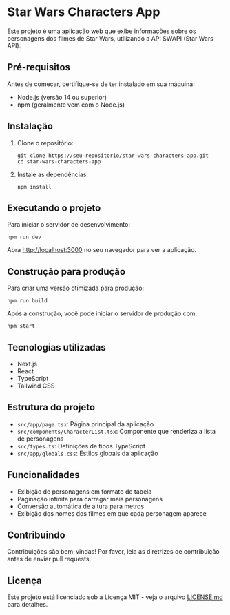 # Star Wars Characters App

Este projeto é uma aplicação web que exibe informações sobre os personagens dos filmes de Star Wars, utilizando a API SWAPI (Star Wars API).

## Pré-requisitos

Antes de começar, certifique-se de ter instalado em sua máquina:

- Node.js (versão 14 ou superior)
- npm (geralmente vem com o Node.js)

## Instalação

1. Clone o repositório:

   ```
   git clone https://seu-repositorio/star-wars-characters-app.git
   cd star-wars-characters-app
   ```

2. Instale as dependências:
   ```
   npm install
   ```

## Executando o projeto

Para iniciar o servidor de desenvolvimento:

```
npm run dev
```

Abra [http://localhost:3000](http://localhost:3000) no seu navegador para ver a aplicação.

## Construção para produção

Para criar uma versão otimizada para produção:

```
npm run build
```

Após a construção, você pode iniciar o servidor de produção com:

```
npm start
```

## Tecnologias utilizadas

- Next.js
- React
- TypeScript
- Tailwind CSS

## Estrutura do projeto

- `src/app/page.tsx`: Página principal da aplicação
- `src/components/CharacterList.tsx`: Componente que renderiza a lista de personagens
- `src/types.ts`: Definições de tipos TypeScript
- `src/app/globals.css`: Estilos globais da aplicação

## Funcionalidades

- Exibição de personagens em formato de tabela
- Paginação infinita para carregar mais personagens
- Conversão automática de altura para metros
- Exibição dos nomes dos filmes em que cada personagem aparece

## Contribuindo

Contribuições são bem-vindas! Por favor, leia as diretrizes de contribuição antes de enviar pull requests.

## Licença

Este projeto está licenciado sob a Licença MIT - veja o arquivo [LICENSE.md](LICENSE.md) para detalhes.
